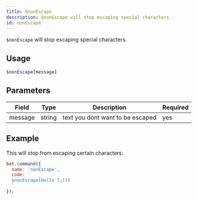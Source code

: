 ```yaml
---
title: $nonEscape 
description: $nonEscape will stop escaping special characters.
id: nonEscape
---
```


`$nonEscape` will stop escaping special characters.

## Usage

```php
$nonEscape[message]
```

## Parameters 


| Field     | Type    | Description                                        | Required |
|-----------|---------|----------------------------------------------------|----------|
| message      | string  | text you dont want to be escaped                             | yes      |


## Example

This will stop from escaping certain characters:

```javascript
bot.command({
  name: 'nonEscape',
  code: `
  $nonEscape[Hello [;)]]
  `
});
```
